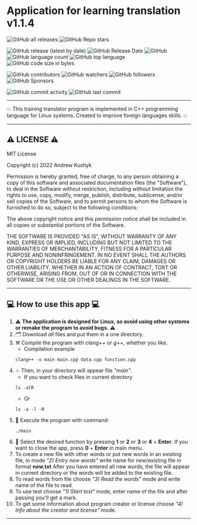 # Application for learning translation v1.1.4

![GitHub all releases](https://img.shields.io/github/downloads/git-user-cpp/console_trainer-translator/total?color=00FF00&logo=GitHub&logoColor=00FF00&style=plastic)
![GitHub Repo stars](https://img.shields.io/github/stars/git-user-cpp/console_trainer-translator?color=FFFF00&logo=GitHub&logoColor=FFFF00&style=plastic)

![GitHub release (latest by date)](https://img.shields.io/github/v/release/git-user-cpp/console_trainer-translator?color=ff0000&logo=GitHub&logoColor=ff0000)
![GitHub Release Date](https://img.shields.io/github/release-date/git-user-cpp/console_trainer-translator?color=ff4500&logo=GitHub&logoColor=ff4500&style=plastic)
![GitHub](https://img.shields.io/github/license/git-user-cpp/console_trainer-translator?color=FFD700&logo=GitHub&logoColor=FFD700&style=plastic)
![GitHub language count](https://img.shields.io/github/languages/count/git-user-cpp/console_trainer-translator?color=7FFFD4&logo=GitHub&logoColor=7FFFD4&style=plastic)
![GitHub top language](https://img.shields.io/github/languages/top/git-user-cpp/console_trainer-translator?color=red&logo=GitHub&logoColor=red&style=plastic)
![GitHub code size in bytes](https://img.shields.io/github/languages/code-size/git-user-cpp/console_trainer-translator?color=00BFFF&logo=GitHub&logoColor=00BFFF&style=plastic)

![GitHub contributors](https://img.shields.io/github/contributors-anon/git-user-cpp/console_trainer-translator?color=ff0000&logo=GitHub&logoColor=ff0000&style=plastic)
![GitHub watchers](https://img.shields.io/github/watchers/git-user-cpp/console_trainer-translator?color=DC143C&logo=GitHub&logoColor=DC143C&style=plastic)
![GitHub followers](https://img.shields.io/github/followers/git-user-cpp?color=7FFF00&logo=GitHub&logoColor=7FFF00&style=plastic)
![GitHub Sponsors](https://img.shields.io/github/sponsors/git-user-cpp?color=00FFFF&logo=GitHub&logoColor=00FFFF&style=plastic)

![GitHub commit activity](https://img.shields.io/github/commit-activity/y/git-user-cpp/console_trainer-translator?color=98FB98&logo=GitHub&logoColor=98FB98&style=plastic)
![GitHub last commit](https://img.shields.io/github/last-commit/git-user-cpp/console_trainer-translator?color=98FB98&logo=GitHub&logoColor=98FB98&style=plastic)

---

:boom: This training translator program is implemented in C++ programming language for Linux systems. Created to improve foreign languages skills. :boom:

---

## ⚠️ LICENSE ⚠️
MIT License

Copyright (c) 2022 Andrew Kushyk

Permission is hereby granted, free of charge, to any person obtaining a copy
of this software and associated documentation files (the "Software"), to deal
in the Software without restriction, including without limitation the rights
to use, copy, modify, merge, publish, distribute, sublicense, and/or sell
copies of the Software, and to permit persons to whom the Software is
furnished to do so, subject to the following conditions:

The above copyright notice and this permission notice shall be included in all
copies or substantial portions of the Software.

THE SOFTWARE IS PROVIDED "AS IS", WITHOUT WARRANTY OF ANY KIND, EXPRESS OR
IMPLIED, INCLUDING BUT NOT LIMITED TO THE WARRANTIES OF MERCHANTABILITY,
FITNESS FOR A PARTICULAR PURPOSE AND NONINFRINGEMENT. IN NO EVENT SHALL THE
AUTHORS OR COPYRIGHT HOLDERS BE LIABLE FOR ANY CLAIM, DAMAGES OR OTHER
LIABILITY, WHETHER IN AN ACTION OF CONTRACT, TORT OR OTHERWISE, ARISING FROM,
OUT OF OR IN CONNECTION WITH THE SOFTWARE OR THE USE OR OTHER DEALINGS IN THE
SOFTWARE.

---

## 💻 How to use this app 💻

1) ⚠️ **The application is designed for Linux, so avoid using other systems or remake the program to avoid bugs.** ⚠️
2) 🗂️ Download *all* files and put them in a one directory.
3) ⚒️ Compile the program with *clang++* or *g++*, whether you like.
    - Сompilation example
    ```
    clang++ -o main main.cpp data.cpp function.cpp
    ```
4) 💥 Then, in your directory will appear file *"main"*.
    - If you want to check files in current directory
    ```
    ls -alR
    ```
    - Or
    ```
    ls -a -l -R
    ```
5) 🌠 Execute the program with command:
    ```
    ./main
    ```
6) 👷 Select the desired function by pressing **1** or **2** or **3** or **4** + **Enter**. If you want to close the app, press **0** + **Enter** in main menu.
7) To create a new file with other words or put new words in an existing file, in mode *"2) Entry new words"* write name for new/existing file in format **new.txt** After you have entered all new words, the file will appear in current directory or the words will be added to the existing file.
8) To read words from file choose *"3) Read the words"* mode and write name of the file to read.
9) To use test choose *"1) Start test"* mode, enter name of the file and after passing you'll get a mark.
10) To get some information about program creator or license choose *"4) Info about the creator and license"* mode.

---
